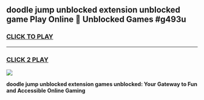 
## doodle jump unblocked extension unblocked game Play Online 👋 Unblocked Games #g493u
<h3>
<a href="https://premium.freeplayer.one?title=doodle_jump_unblocked_extension&ref=21F">CLICK TO PLAY</a></h3>
<hr>

<h3>
<a href="https://premium.freeplayer.one?title=doodle_jump_unblocked_extension&ref=21F">CLICK 2 PLAY</a>
  
</h3>

<a href="https://premium.freeplayer.one?title=doodle_jump_unblocked_extension&ref=21F/"><img src="https://clearcache.store/games.png"></a>


**doodle jump unblocked extension games unblocked: Your Gateway to Fun and Accessible Online Gaming**
